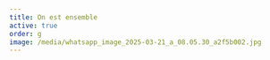 ```yaml
---
title: On est ensemble
active: true
order: g
image: /media/whatsapp_image_2025-03-21_a_08.05.30_a2f5b002.jpg
---
```

